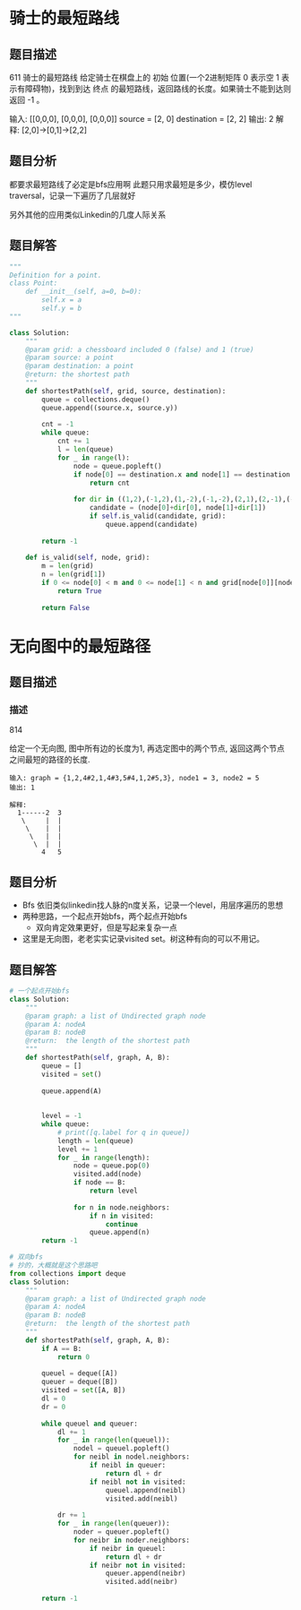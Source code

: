# 骑士的最短路线
## 题目描述
611 骑士的最短路线
给定骑士在棋盘上的 初始 位置(一个2进制矩阵 0 表示空 1 表示有障碍物)，找到到达 终点 的最短路线，返回路线的长度。如果骑士不能到达则返回 -1 。

输入:
[[0,0,0],
 [0,0,0],
 [0,0,0]]
source = [2, 0] destination = [2, 2] 
输出: 2
解释:
[2,0]->[0,1]->[2,2]

## 题目分析
都要求最短路线了必定是bfs应用啊
此题只用求最短是多少，模仿level traversal，记录一下遍历了几层就好

另外其他的应用类似Linkedin的几度人际关系

## 题目解答
```python
"""
Definition for a point.
class Point:
    def __init__(self, a=0, b=0):
        self.x = a
        self.y = b
"""

class Solution:
    """
    @param grid: a chessboard included 0 (false) and 1 (true)
    @param source: a point
    @param destination: a point
    @return: the shortest path 
    """
    def shortestPath(self, grid, source, destination):
        queue = collections.deque()
        queue.append((source.x, source.y))
        
        cnt = -1
        while queue:
            cnt += 1
            l = len(queue)
            for _ in range(l):
                node = queue.popleft()
                if node[0] == destination.x and node[1] == destination.y:
                    return cnt
                
                for dir in ((1,2),(-1,2),(1,-2),(-1,-2),(2,1),(2,-1),(-2,-1),(-2,1)):
                    candidate = (node[0]+dir[0], node[1]+dir[1])
                    if self.is_valid(candidate, grid):
                        queue.append(candidate)
        
        return -1
        
    def is_valid(self, node, grid):
        m = len(grid)
        n = len(grid[1])
        if 0 <= node[0] < m and 0 <= node[1] < n and grid[node[0]][node[1]] == 0:
            return True
        
        return False
```



# 无向图中的最短路径

## 题目描述

### **描述**

814

给定一个无向图, 图中所有边的长度为1, 再选定图中的两个节点, 返回这两个节点之间最短的路径的长度.

```
输入: graph = {1,2,4#2,1,4#3,5#4,1,2#5,3}, node1 = 3, node2 = 5
输出: 1

解释: 
  1------2  3
   \     |  | 
    \    |  |
     \   |  |
      \  |  |
        4   5
```

## 题目分析

- Bfs 依旧类似linkedin找人脉的n度关系，记录一个level，用层序遍历的思想
- 两种思路，一个起点开始bfs，两个起点开始bfs
  - 双向肯定效果更好，但是写起来复杂一点
- 这里是无向图，老老实实记录visited set。树这种有向的可以不用记。

## 题目解答

```python
# 一个起点开始bfs
class Solution:
    """
    @param graph: a list of Undirected graph node
    @param A: nodeA
    @param B: nodeB
    @return:  the length of the shortest path
    """
    def shortestPath(self, graph, A, B):
        queue = []
        visited = set()
        
        queue.append(A)
        
        
        level = -1
        while queue:
            # print([q.label for q in queue])
            length = len(queue)
            level += 1
            for _ in range(length):
                node = queue.pop(0)
                visited.add(node)
                if node == B:
                    return level
                
                for n in node.neighbors:
                    if n in visited:
                        continue
                    queue.append(n)
        return -1
```



```python
# 双向bfs
# 抄的，大概就是这个思路吧
from collections import deque
class Solution:
    """
    @param graph: a list of Undirected graph node
    @param A: nodeA
    @param B: nodeB
    @return:  the length of the shortest path
    """
    def shortestPath(self, graph, A, B):
        if A == B:
            return 0
        
        queuel = deque([A])
        queuer = deque([B])
        visited = set([A, B])
        dl = 0
        dr = 0
        
        while queuel and queuer:
            dl += 1
            for _ in range(len(queuel)):
                nodel = queuel.popleft()
                for neibl in nodel.neighbors:
                    if neibl in queuer:
                        return dl + dr
                    if neibl not in visited:
                        queuel.append(neibl)
                        visited.add(neibl)
            
            dr += 1
            for _ in range(len(queuer)):
                noder = queuer.popleft()
                for neibr in noder.neighbors:
                    if neibr in queuel:
                        return dl + dr
                    if neibr not in visited:
                        queuer.append(neibr)
                        visited.add(neibr)
        
        return -1
```